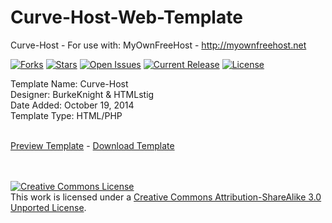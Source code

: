 # Curve-Host-Web-Template
Curve-Host - For use with: MyOwnFreeHost - http://myownfreehost.net<br />

[![Forks](https://img.shields.io/github/forks/BK-Templates/Curve-Host-Web-Template.svg)](https://github.com/BK-Templates/Curve-Host-Web-Template/network)
[![Stars](https://img.shields.io/github/stars/BK-Templates/Curve-Host-Web-Template.svg)](hhttps://github.com/BK-Templates/Curve-Host-Web-Template/stargazers)
[![Open Issues](https://img.shields.io/github/issues/BK-Templates/Curve-Host-Web-Template.svg)](https://github.com/BK-Templates/Curve-Host-Web-Template/issues)
[![Current Release](https://img.shields.io/github/release/BK-Templates/Curve-Host-Web-Template.svg)](https://github.com/BK-Templates/Curve-Host-Web-Template/releases)
[![License](https://img.shields.io/badge/License-Creative%20Commons%20License-red.svg)](http://creativecommons.org/licenses/by-sa/3.0/deed.en_US)

Template Name: Curve-Host<br />
Designer: BurkeKnight & HTMLstig<br />
Date Added: October 19, 2014<br />
Template Type: HTML/PHP<br /><br />

<a href="http://www.burkeknight.com/demos/curvehost/" target="_blank">Preview Template</a> - <a href="https://github.com/BurkeKnight/Curve-Host-Web-Template/archive/master.zip">Download Template</a>

<br /><br /><a rel="license" href="http://creativecommons.org/licenses/by-sa/3.0/deed.en_US"><img alt="Creative Commons License" style="border-width:0" src="http://i.creativecommons.org/l/by-sa/3.0/88x31.png" /></a><br />This work is licensed under a <a rel="license" href="http://creativecommons.org/licenses/by-sa/3.0/deed.en_US">Creative Commons Attribution-ShareAlike 3.0 Unported License</a>.
